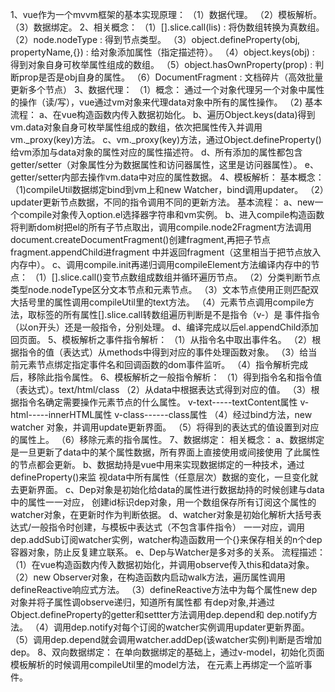 1、vue作为一个mvvm框架的基本实现原理：
（1）数据代理。
（2）模板解析。
（3）数据绑定。
2、相关概念：
（1）[].slice.call(lis) : 将伪数组转换为真数组。
（2）node.nodeType : 得到节点类型。
（3）object.defineProperty(obj, propertyName,{}) : 给对象添加属性（指定描述符）。
（4）object.keys(obj) : 得到对象自身可枚举属性组成的数组。
（5）object.hasOwnProperty(prop) : 判断prop是否是obj自身的属性。
（6）DocumentFragment : 文档碎片（高效批量更新多个节点）
3、数据代理：
（1）概念：
	通过一个对象代理另一个对象中属性的操作（读/写），vue通过vm对象来代理data对象中所有的属性操作。
（2) 基本流程：
	a、在vue构造函数内传入数据初始化。
    b、遍历Object.keys(data)得到vm.data对象自身可枚举属性组成的数组，依次把属性传入并调用vm._proxy(key)方法。
	c、vm._proxy(key)方法，通过Object.defineProperty()给vm添加与data对象的属性对应的属性描述符。
	d、所有添加的属性都包含getter/setter（对象属性分为数据属性和访问器属性，这里是访问器属性）。
	e、getter/setter内部去操作vm.data中对应的属性数据。
4、模板解析：
基本概念：
（1)compileUtil数据绑定bind到vm上和new Watcher，bind调用updater。
（2）updater更新节点数据，不同的指令调用不同的更新方法。
基本流程：
	a、new一个compile对象传入option.el选择器字符串和vm实例。
	b、进入compile构造函数将判断dom树把el的所有子节点取出，调用compile.node2Fragment方法调用
	   document.createDocumentFragment()创建fragment,再把子节点fragment.appendChild进fragment
	   中并返回fragment（这里相当于把节点放入内存中）。
	c、调用compile.init再递归调用compileElement方法编译内存中的节点：
		（1）[].slice.call()变节点数组成数组并循环遍历节点。
		（2）分类判断节点类型node.nodeType区分文本节点和元素节点。
		（3）文本节点使用正则匹配双大括号里的属性调用compileUtil里的text方法。
		（4）元素节点调用compile方法，取标签的所有属性[].slice.call转数组遍历判断是不是指令（v-）是
		    事件指令（以on开头）还是一般指令，分别处理。
	d、编译完成以后el.appendChild添加回页面。
5、模板解析之事件指令解析：
（1）从指令名中取出事件名。
（2）根据指令的值（表达式）从methods中得到对应的事件处理函数对象。
（3）给当前元素节点绑定指定事件名和回调函数的dom事件监听。
（4）指令解析完成后，移除此指令属性。
6、模板解析之一般指令解析：
（1）得到指令名和指令值（表达式）。text/html/class
（2）从data中根据表达式得到对应的值。
（3）根据指令名确定需要操作元素节点的什么属性。
        v-text-----textContent属性
        v-html-----innerHTML属性
        v-class------class属性
（4）经过bind方法，new watcher 对象，并调用update更新界面。
（5）将得到的表达式的值设置到对应的属性上。
（6）移除元素的指令属性。
7、数据绑定：
    相关概念：
        a、数据绑定是一旦更新了data中的某个属性数据，所有界面上直接使用或间接使用
           了此属性的节点都会更新。
        b、数据劫持是vue中用来实现数据绑定的一种技术，通过defineProperty()来监
           视data中所有属性（任意层次）数据的变化，一旦变化就去更新界面。
        c、Dep对象是初始化给data的属性进行数据劫持的时候创建与data中的属性一一对应，
           创建id标识dep对象，用一个数组保存所有订阅这个属性的watcher对象，在更新时作为判断依据。
        d、watcher对象是初始化解析大括号表达式/一般指令时创建，与模板中表达式（不包含事件指令）
           一一对应，调用dep.addSub订阅watcher实例，watcher构造函数用一个{}来保存相关的n个dep
           容器对象，防止反复建立联系。
        e、Dep与Watcher是多对多的关系。
    流程描述：
    （1）在vue构造函数内传入数据初始化，并调用observe传入this和data对象。
    （2）new Observer对象，在构造函数内启动walk方法，遍历属性调用defineReactive响应式方法。
    （3）defineReactive方法中为每个属性new dep对象并将子属性调observe递归，知道所有属性都
        有dep对象,并通过Object.defineProperty的getter和settter方法调用dep.depend和
        dep.notify方法。
    （4）调用dep.notify对每个订阅的watcher实例调用updater更新界面。
    （5）调用dep.depend就会调用watcher.addDep(该watcher实例)判断是否增加dep。
8、双向数据绑定：
    在单向数据绑定的基础上，通过v-model，初始化页面模板解析的时候调用compileUtil里的model方法，
    在元素上再绑定一个监听事件。

